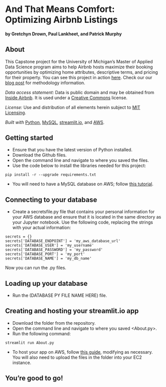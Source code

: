 # And That Means Comfort: Optimizing Airbnb Listings
#### by Gretchyn Drown, Paul Lankheet, and Patrick Murphy

## About
This Capstone project for the University of Michigan’s Master of Applied Data Science program aims to help Airbnb hosts maximize their booking opportunities by optimizing home attributes, descriptive terms, and pricing for their property. You can see this project in action [here](). Check our our [blog post]() for methodology information.

_Data access statement:_ Data is public domain and may be obtained from [Inside Airbnb](http://insideairbnb.com/get-the-data/). It is used under a [Creative Commons](https://creativecommons.org/licenses/by/4.0/) license.

_License:_ Use and distribution of all elements herein subject to [MIT Licensing](https://choosealicense.com/licenses/mit/).

_Built with_ [Python](https://www.python.org/), [MySQL](https://www.mysql.com/), [streamlit.io](https://streamlit.io/), and [AWS](https://aws.amazon.com/).

## Getting started
* Ensure that you have the latest version of Python installed.
* Download the Github files.
* Open the command line and navigate to where you saved the files.
* Use the code below to install the libraries needed for this project:
```
pip install -r --upgrade requirements.txt
```
* You will need to have a MySQL database on AWS; follow [this tutorial](https://aws.amazon.com/getting-started/hands-on/create-mysql-db/).


## Connecting to your database
* Create a secretsfile.py file that contains your personal information for your AWS database and ensure that it is located in the same directory as your Jupyter notebook. Use the following code, replacing the strings with your actual information:
```
secrets = {}
secrets['DATABASE_ENDPOINT'] = 'my_aws_database_url'
secrets['DATABASE_USER'] = 'my_username'
secrets['DATABASE_PASSWORD'] = 'my_password'
secrets['DATABASE_PORT'] = 'my_port'
secrets['DATABASE_NAME'] = 'my_db_name'
```
Now you can run the .py files.

## Loading up your database
* Run the (DATABASE PY FILE NAME HERE) file.

## Creating and hosting your streamlit.io app
* Download the folder <app> from the repository.
* Open the command line and navigate to where you saved <About.py>.
* Run the following command:
```
streamlit run About.py
```
* To host your app on AWS, follow [this guide](https://towardsdatascience.com/how-to-deploy-a-streamlit-app-using-an-amazon-free-ec2-instance-416a41f69dc3), modifying as necessary. You will also need to upload the files in the <app> folder into your EC2 instance.

## You’re good to go!
